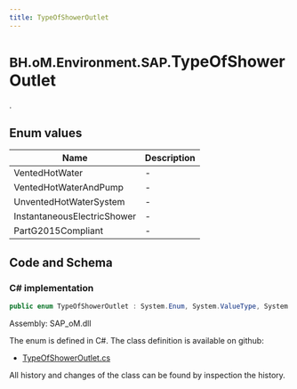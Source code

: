 ```yaml
---
title: TypeOfShowerOutlet
---
```


# <small>BH.oM.Environment.SAP.</small>**TypeOfShowerOutlet**

.

## Enum values

| Name            | Description                                                    |
|-----------------|----------------------------------------------------------------|
| VentedHotWater |  -  |
| VentedHotWaterAndPump |  -  |
| UnventedHotWaterSystem |  -  |
| InstantaneousElectricShower |  -  |
| PartG2015Compliant |  -  |


## Code and Schema

### C# implementation

``` C# title="C#"
public enum TypeOfShowerOutlet : System.Enum, System.ValueType, System.IComparable, System.ISpanFormattable, System.IFormattable, System.IConvertible
```

Assembly: SAP_oM.dll

The enum is defined in C#. The class definition is available on github:

- [TypeOfShowerOutlet.cs](https://github.com/BHoM/SAP_Toolkit/blob/develop/SAP_oM/Enums\TypeOfShowerOutlet.cs)

All history and changes of the class can be found by inspection the history.
